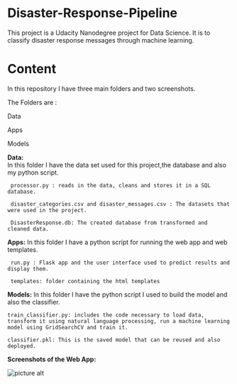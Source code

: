 # Disaster-Response-Pipeline

This project is a Udacity Nanodegree project for Data Science. It is to classify disaster response messages through machine learning.

# Content

In this repository I have three main folders and two screenshots.

The Folders are :

Data

Apps

Models

**Data:**     
In this folder I have the data set used for this project,the database and also my python script.

     processor.py : reads in the data, cleans and stores it in a SQL database. 
  
     disaster_categories.csv and disaster_messages.csv : The datasets that were used in the project.
     
     DisasterResponse.db: The created database from transformed and cleaned data.

**Apps:**
In this folder I have a python script for running the web app and web templates.

     run.py : Flask app and the user interface used to predict results and display them.
     
     templates: folder containing the html templates
     
     
 **Models:** 
 In this folder I have the python script I used to build the model and also the classifier.
 
    train_classifier.py: includes the code necessary to load data, transform it using natural language processing, run a machine learning model using GridSearchCV and train it. 
    
    classifier.pkl: This is the saved model that can be reused and also deployed.
    
    
**Screenshots of the Web App:**

![picture alt](http://via.placeholder.com/200x150 "Title is optional")
  
  
  
  
